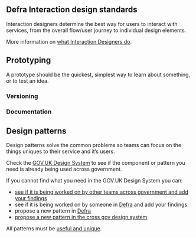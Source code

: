 ## Defra Interaction design standards

Interaction designers determine the best way for users to interact with services, from the overall flow/user journey to individual design elements. 

More information on [what Interaction Designers do](/interaction-design.md).

## Prototyping
A prototype should be the quickest, simplest way to learn about something, or to test an idea.


### Versioning

### Documentation


## Design patterns

Design patterns solve the common problems so teams can focus on the things uniques to their service and it’s users.

Check the [GOV.UK Design System](https://design-system.service.gov.uk/) to see if the component or pattern you need is already being used across government.

If you cannot find what you need in the GOV.UK Design System you can:

* [see if it is being worked on by other teams across government and add your findings](https://design-system.service.gov.uk/community/backlog/)
* see if it is being worked on by someone in [Defra](https://github.com/DEFRA/design-system-backlog/issues) and add your findings 
* propose a new pattern in [Defra](https://github.com/DEFRA/design-system-backlog/issues)
* [propose a new pattern in the cross gov design system](https://design-system.service.gov.uk/community/propose-a-component-or-pattern/)

All patterns must be [useful and unique](https://design-system.service.gov.uk/community/contribution-criteria/#new-proposals).

<!-- ### Iterating a design pattern
Existing design patterns can be used as starting points but may need to be iterated to suit the needs of users of a particular service. 

To do this add a class to the component with a Defra namespace.

```
<button type="submit" class="govuk-button">
  Save and continue
</button>
```

```
<button type="submit" class="govuk-button defra-button">
  Save and continue
</button>
``` -->
<!-- ### Creating new a design pattern
 
To create a new pattern use a Defra namespace to avoid issues with CSS inheritance.

```
<header role="banner" class="defra-internal-header">
   <div class="defra-logo">
       <a href="https://www.gov.uk/government/organisations/department-for-environment-food-rural-affairs" title="Go to the Defra Design Library homepage" class="defra-logo__link">
           <span class="c-defra-logo__title"> Defra </span>
       </a>
   </div>

   <div class="defra-internal-service-name">
       <a href="/" title="Go to the homepage" class="defra-internal-service-name__link">
         Design resources for Defra
       </a>
   </div>
</header>
```
 -->
